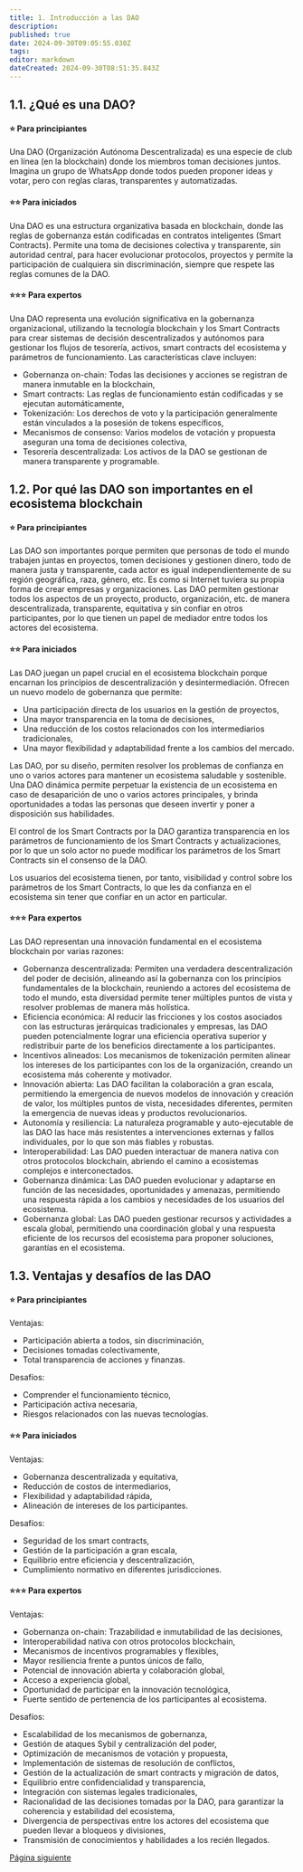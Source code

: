 ```yaml
---
title: 1. Introducción a las DAO
description: 
published: true
date: 2024-09-30T09:05:55.030Z
tags: 
editor: markdown
dateCreated: 2024-09-30T08:51:35.843Z
---
```


## **1.1. ¿Qué es una DAO?**

#### **⭐ Para principiantes**

Una DAO (Organización Autónoma Descentralizada) es una especie de club en línea (en la blockchain) donde los miembros toman decisiones juntos. Imagina un grupo de WhatsApp donde todos pueden proponer ideas y votar, pero con reglas claras, transparentes y automatizadas.
<br>

#### **⭐⭐ Para iniciados**

Una DAO es una estructura organizativa basada en blockchain, donde las reglas de gobernanza están codificadas en contratos inteligentes (Smart Contracts). Permite una toma de decisiones colectiva y transparente, sin autoridad central, para hacer evolucionar protocolos, proyectos y permite la participación de cualquiera sin discriminación, siempre que respete las reglas comunes de la DAO.

#### **⭐⭐⭐ Para expertos**

Una DAO representa una evolución significativa en la gobernanza organizacional, utilizando la tecnología blockchain y los Smart Contracts para crear sistemas de decisión descentralizados y autónomos para gestionar los flujos de tesorería, activos, smart contracts del ecosistema y parámetros de funcionamiento. Las características clave incluyen:

-   Gobernanza on-chain: Todas las decisiones y acciones se registran de manera inmutable en la blockchain,
-   Smart contracts: Las reglas de funcionamiento están codificadas y se ejecutan automáticamente,
-   Tokenización: Los derechos de voto y la participación generalmente están vinculados a la posesión de tokens específicos,
-   Mecanismos de consenso: Varios modelos de votación y propuesta aseguran una toma de decisiones colectiva,
-   Tesorería descentralizada: Los activos de la DAO se gestionan de manera transparente y programable.

## **1.2. Por qué las DAO son importantes en el ecosistema blockchain**

#### **⭐ Para principiantes**

Las DAO son importantes porque permiten que personas de todo el mundo trabajen juntas en proyectos, tomen decisiones y gestionen dinero, todo de manera justa y transparente, cada actor es igual independientemente de su región geográfica, raza, género, etc. Es como si Internet tuviera su propia forma de crear empresas y organizaciones. Las DAO permiten gestionar todos los aspectos de un proyecto, producto, organización, etc. de manera descentralizada, transparente, equitativa y sin confiar en otros participantes, por lo que tienen un papel de mediador entre todos los actores del ecosistema.

#### **⭐⭐ Para iniciados**

Las DAO juegan un papel crucial en el ecosistema blockchain porque encarnan los principios de descentralización y desintermediación. Ofrecen un nuevo modelo de gobernanza que permite:

-   Una participación directa de los usuarios en la gestión de proyectos,
-   Una mayor transparencia en la toma de decisiones,
-   Una reducción de los costos relacionados con los intermediarios tradicionales,
-   Una mayor flexibilidad y adaptabilidad frente a los cambios del mercado.

Las DAO, por su diseño, permiten resolver los problemas de confianza en uno o varios actores para mantener un ecosistema saludable y sostenible. Una DAO dinámica permite perpetuar la existencia de un ecosistema en caso de desaparición de uno o varios actores principales, y brinda oportunidades a todas las personas que deseen invertir y poner a disposición sus habilidades.

El control de los Smart Contracts por la DAO garantiza transparencia en los parámetros de funcionamiento de los Smart Contracts y actualizaciones, por lo que un solo actor no puede modificar los parámetros de los Smart Contracts sin el consenso de la DAO.

Los usuarios del ecosistema tienen, por tanto, visibilidad y control sobre los parámetros de los Smart Contracts, lo que les da confianza en el ecosistema sin tener que confiar en un actor en particular.

#### **⭐⭐⭐ Para expertos**

Las DAO representan una innovación fundamental en el ecosistema blockchain por varias razones:

-   Gobernanza descentralizada: Permiten una verdadera descentralización del poder de decisión, alineando así la gobernanza con los principios fundamentales de la blockchain, reuniendo a actores del ecosistema de todo el mundo, esta diversidad permite tener múltiples puntos de vista y resolver problemas de manera más holística.
-   Eficiencia económica: Al reducir las fricciones y los costos asociados con las estructuras jerárquicas tradicionales y empresas, las DAO pueden potencialmente lograr una eficiencia operativa superior y redistribuir parte de los beneficios directamente a los participantes.
-   Incentivos alineados: Los mecanismos de tokenización permiten alinear los intereses de los participantes con los de la organización, creando un ecosistema más coherente y motivador.
-   Innovación abierta: Las DAO facilitan la colaboración a gran escala, permitiendo la emergencia de nuevos modelos de innovación y creación de valor, los múltiples puntos de vista, necesidades diferentes, permiten la emergencia de nuevas ideas y productos revolucionarios.
-   Autonomía y resiliencia: La naturaleza programable y auto-ejecutable de las DAO las hace más resistentes a intervenciones externas y fallos individuales, por lo que son más fiables y robustas.
-   Interoperabilidad: Las DAO pueden interactuar de manera nativa con otros protocolos blockchain, abriendo el camino a ecosistemas complejos e interconectados.
-   Gobernanza dinámica: Las DAO pueden evolucionar y adaptarse en función de las necesidades, oportunidades y amenazas, permitiendo una respuesta rápida a los cambios y necesidades de los usuarios del ecosistema.
-   Gobernanza global: Las DAO pueden gestionar recursos y actividades a escala global, permitiendo una coordinación global y una respuesta eficiente de los recursos del ecosistema para proponer soluciones, garantías en el ecosistema.

## **1.3. Ventajas y desafíos de las DAO**

#### **⭐ Para principiantes**

Ventajas:

-   Participación abierta a todos, sin discriminación,
-   Decisiones tomadas colectivamente,
-   Total transparencia de acciones y finanzas.

Desafíos:

-   Comprender el funcionamiento técnico,
-   Participación activa necesaria,
-   Riesgos relacionados con las nuevas tecnologías.  
     

#### **⭐⭐ Para iniciados**

Ventajas:

-   Gobernanza descentralizada y equitativa,
-   Reducción de costos de intermediarios,
-   Flexibilidad y adaptabilidad rápida,
-   Alineación de intereses de los participantes.

Desafíos:

-   Seguridad de los smart contracts,
-   Gestión de la participación a gran escala,
-   Equilibrio entre eficiencia y descentralización,
-   Cumplimiento normativo en diferentes jurisdicciones.  
     

#### **⭐⭐⭐ Para expertos**

Ventajas:

-   Gobernanza on-chain: Trazabilidad e inmutabilidad de las decisiones,
-   Interoperabilidad nativa con otros protocolos blockchain,
-   Mecanismos de incentivos programables y flexibles,
-   Mayor resiliencia frente a puntos únicos de fallo,
-   Potencial de innovación abierta y colaboración global,
-   Acceso a experiencia global,
-   Oportunidad de participar en la innovación tecnológica,
-   Fuerte sentido de pertenencia de los participantes al ecosistema.

Desafíos:

-   Escalabilidad de los mecanismos de gobernanza,
-   Gestión de ataques Sybil y centralización del poder,
-   Optimización de mecanismos de votación y propuesta,
-   Implementación de sistemas de resolución de conflictos,
-   Gestión de la actualización de smart contracts y migración de datos,
-   Equilibrio entre confidencialidad y transparencia,
-   Integración con sistemas legales tradicionales,
-   Racionalidad de las decisiones tomadas por la DAO, para garantizar la coherencia y estabilidad del ecosistema,
-   Divergencia de perspectivas entre los actores del ecosistema que pueden llevar a bloqueos y divisiones,
-   Transmisión de conocimientos y habilidades a los recién llegados.

[Página siguiente](/es/DAO/DAO_RealToken)